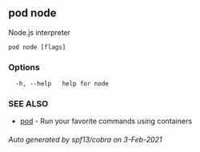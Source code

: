 ## pod node

Node.js interpreter

```
pod node [flags]
```

### Options

```
  -h, --help   help for node
```

### SEE ALSO

* [pod](pod.md)	 - Run your favorite commands using containers

###### Auto generated by spf13/cobra on 3-Feb-2021
